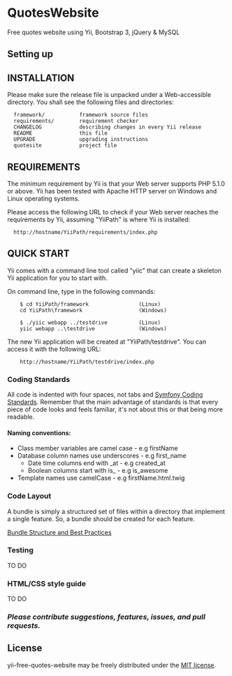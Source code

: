 # QuotesWebsite
Free quotes website using Yii, Bootstrap 3, jQuery &amp; MySQL

## Setting up

INSTALLATION
------------

Please make sure the release file is unpacked under a Web-accessible
directory. You shall see the following files and directories:

      framework/           framework source files
      requirements/        requirement checker
      CHANGELOG            describing changes in every Yii release
      README               this file
      UPGRADE              upgrading instructions
      quotesite            project file


REQUIREMENTS
------------

The minimum requirement by Yii is that your Web server supports
PHP 5.1.0 or above. Yii has been tested with Apache HTTP server
on Windows and Linux operating systems.

Please access the following URL to check if your Web server reaches
the requirements by Yii, assuming "YiiPath" is where Yii is installed:

      http://hostname/YiiPath/requirements/index.php


QUICK START
-----------

Yii comes with a command line tool called "yiic" that can create
a skeleton Yii application for you to start with.

On command line, type in the following commands:

        $ cd YiiPath/framework                (Linux)
        cd YiiPath\framework                  (Windows)

        $ ./yiic webapp ../testdrive          (Linux)
        yiic webapp ..\testdrive              (Windows)

The new Yii application will be created at "YiiPath/testdrive".
You can access it with the following URL:

        http://hostname/YiiPath/testdrive/index.php


### Coding Standards ###

All code is indented with four spaces, not tabs and [Symfony Coding Standards](http://symfony.com/doc/current/contributing/code/standards.html).  Remember
that the main advantage of standards is that every piece of code looks and feels familiar, it's not about this or that
being more readable.

#### Naming conventions:

* Class member variables are camel case - e.g firstName
* Database column names use underscores - e.g first_name
  * Date time columns end with _at - e.g created_at
  * Boolean columns start with is_ - e.g is_awesome
* Template names use camelCase - e.g firstName.html.twig

### Code Layout ###

A bundle is simply a structured set of files within a directory that implement
a single feature. So, a bundle should be created for each feature.

[Bundle Structure and Best Practices](http://symfony.com/doc/current/cookbook/bundles/best_practices.html)

### Testing ###

TO DO

### HTML/CSS style guide ###

TO DO

### _Please contribute suggestions, features, issues, and pull requests._

## License

yii-free-quotes-website may be freely distributed under the [MIT license](http://en.wikipedia.org/wiki/MIT_License#License_terms).
